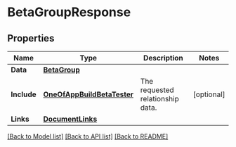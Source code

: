 # BetaGroupResponse

## Properties

Name | Type | Description | Notes
------------ | ------------- | ------------- | -------------
**Data** | [**BetaGroup**](BetaGroup.md) |  | 
**Include** | [**OneOfAppBuildBetaTester**](oneOf&lt;App,Build,BetaTester&gt;.md) | The requested relationship data. | [optional] 
**Links** | [**DocumentLinks**](DocumentLinks.md) |  | 

[[Back to Model list]](../README.md#documentation-for-models) [[Back to API list]](../README.md#documentation-for-api-endpoints) [[Back to README]](../README.md)


